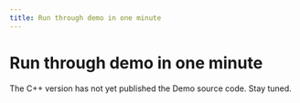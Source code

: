 ```yaml
---
title: Run through demo in one minute
---
```

# Run through demo in one minute

The C++ version has not yet published the Demo source code. Stay tuned.
